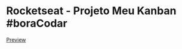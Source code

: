 # Rocketseat - Projeto Meu Kanban #boraCodar
[Preview](https://jehankheller.github.io/Rocketseat_boraCodar-Meu-Kanban/)
